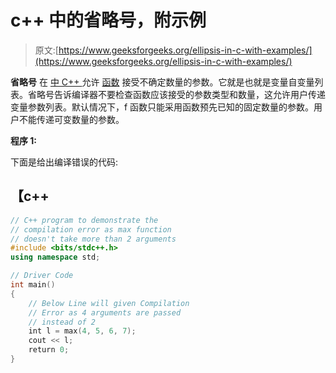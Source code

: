 # c++ 中的省略号，附示例

> 原文:[https://www.geeksforgeeks.org/ellipsis-in-c-with-examples/](https://www.geeksforgeeks.org/ellipsis-in-c-with-examples/)

**省略号** 在 [中 C++ ](https://www.geeksforgeeks.org/c-plus-plus/) 允许 [函数](https://www.geeksforgeeks.org/functions-in-c/) 接受不确定数量的参数。它就是也就是变量自变量列表。省略号告诉编译器不要检查函数应该接受的参数类型和数量，这允许用户传递变量参数列表。默认情况下，f 函数只能采用函数预先已知的固定数量的参数。用户不能传递可变数量的参数。

**程序 1:**

下面是给出编译错误的代码:

## 【c++

```cpp
// C++ program to demonstrate the
// compilation error as max function
// doesn't take more than 2 arguments
#include <bits/stdc++.h>
using namespace std;

// Driver Code
int main()
{
    // Below Line will given Compilation
    // Error as 4 arguments are passed
    // instead of 2
    int l = max(4, 5, 6, 7);
    cout << l;
    return 0;
}
```